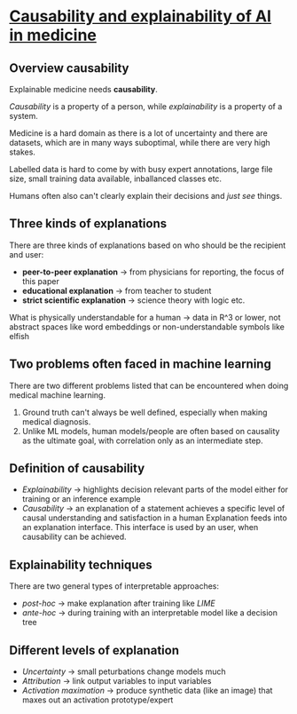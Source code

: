 # [Causability and explainability of AI in medicine](https://wires.onlinelibrary.wiley.com/doi/full/10.1002/widm.1312)
## Overview causability
Explainable medicine needs **causability**.

*Causability* is a property of a person, while *explainability* is a property of a system.

Medicine is a hard domain as there is a lot of uncertainty and there are datasets, which are in many ways suboptimal, while there are very high stakes.

Labelled data is hard to come by with busy expert annotations, large file size, small training data available, inballanced classes etc.

Humans often also can't clearly explain their decisions and *just see* things.
## Three kinds of explanations
There are three kinds of explanations based on who should be the recipient and user:
- **peer-to-peer explanation** &rightarrow; from physicians for reporting, the focus of this paper
- **educational explanation** &rightarrow; from teacher to student
- **strict scientific explanation** &rightarrow; science theory with logic etc.

What is physically understandable for a human &rightarrow; data in R^3 or lower, not abstract spaces like word embeddings or non-understandable symbols like elfish

## Two problems often faced in machine learning
There are two different problems listed that can be encountered when doing medical machine learning.
1. Ground truth can't always be well defined, especially when making medical diagnosis.
2. Unlike ML models, human models/people are often based on causality as the ultimate goal, with correlation only as an intermediate step.

## Definition of causability
- *Explainability* &rightarrow; highlights decision relevant parts of the model either for training or an inference example
- *Causability* &rightarrow; an explanation of a statement achieves a specific level of causal understanding and satisfaction in a human
Explanation feeds into an explanation interface. This interface is used by an user, when causability can be achieved.

## Explainability techniques
There are two general types of interpretable approaches:
- *post-hoc* &rightarrow; make explanation after training like *LIME*
- *ante-hoc* &rightarrow; during training with an interpretable model like a decision tree

## Different levels of explanation
- *Uncertainty* &rightarrow; small peturbations change models much
- *Attribution* &rightarrow; link output variables to input variables
- *Activation maximation* &rightarrow; produce synthetic data (like an image) that maxes out an activation prototype/expert
